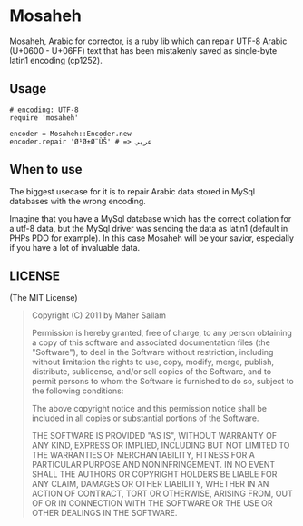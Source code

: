 Mosaheh
=======

Mosaheh, Arabic for corrector, is a ruby lib which can repair UTF-8 Arabic (U+0600 - U+06FF) text that has been mistakenly saved as single-byte latin1 encoding (cp1252). 

Usage
-----
    
    # encoding: UTF-8
    require 'mosaheh'

    encoder = Mosaheh::Encoder.new
    encoder.repair 'Ø¹Ø±Ø¨ÙŠ' # => عربي

When to use
-----------

The biggest usecase for it is to repair Arabic data stored in MySql databases with the wrong encoding.

Imagine that you have a MySql database which has the correct collation for a utf-8 data, but the MySql driver was sending the data as latin1 (default in PHPs PDO for example). 
In this case Mosaheh will be your savior, especially if you have a lot of invaluable data.

LICENSE
-------

(The MIT License)

> Copyright (C) 2011 by Maher Sallam
> 
> Permission is hereby granted, free of charge, to any person obtaining a copy
> of this software and associated documentation files (the "Software"), to deal
> in the Software without restriction, including without limitation the rights
> to use, copy, modify, merge, publish, distribute, sublicense, and/or sell
> copies of the Software, and to permit persons to whom the Software is
> furnished to do so, subject to the following conditions:
> 
> The above copyright notice and this permission notice shall be included in
> all copies or substantial portions of the Software.
> 
> THE SOFTWARE IS PROVIDED "AS IS", WITHOUT WARRANTY OF ANY KIND, EXPRESS OR
> IMPLIED, INCLUDING BUT NOT LIMITED TO THE WARRANTIES OF MERCHANTABILITY,
> FITNESS FOR A PARTICULAR PURPOSE AND NONINFRINGEMENT. IN NO EVENT SHALL THE
> AUTHORS OR COPYRIGHT HOLDERS BE LIABLE FOR ANY CLAIM, DAMAGES OR OTHER
> LIABILITY, WHETHER IN AN ACTION OF CONTRACT, TORT OR OTHERWISE, ARISING FROM,
> OUT OF OR IN CONNECTION WITH THE SOFTWARE OR THE USE OR OTHER DEALINGS IN
> THE SOFTWARE.
